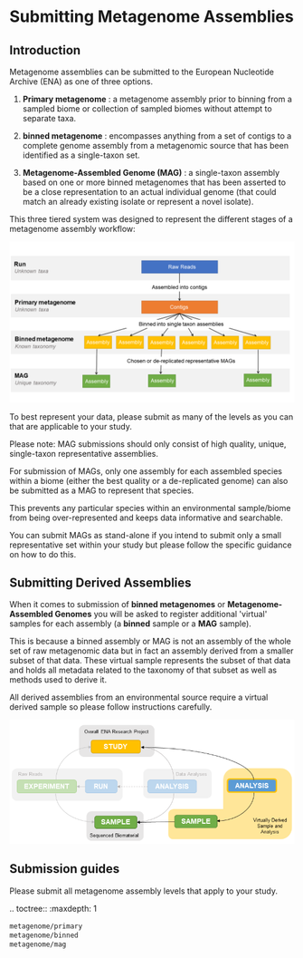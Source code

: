 # Submitting Metagenome Assemblies 

## Introduction

Metagenome assemblies can be submitted to the European Nucleotide Archive (ENA) as one of three options.

1. **Primary metagenome** : a metagenome assembly prior to binning from a sampled biome or collection of sampled biomes without attempt to separate taxa.

2. **binned metagenome** : encompasses anything from a set of contigs to a complete genome assembly from a metagenomic source that has been identified as a single-taxon set.

3. **Metagenome-Assembled Genome (MAG)** : a single-taxon assembly based on one or more binned metagenomes that has been asserted to be a close representation to an actual individual genome (that could match an already existing isolate or represent a novel isolate).

This three tiered system was designed to represent the different stages of a metagenome assembly workflow:

![Metagenome assembly levels](../images/metagenomes.png)

To best represent your data, please submit as many of the levels as you can that are applicable to your study.

Please note: MAG submissions should only consist of high quality, unique, single-taxon representative assemblies.

For submission of MAGs, only one assembly for each assembled species within a biome (either the best quality or a de-replicated genome) can also be submitted as a MAG to represent that species.

This prevents any particular species within an environmental sample/biome from being over-represented and keeps data informative and searchable. 

You can submit MAGs as stand-alone if you intend to submit only a small representative set within your study but please follow the specific guidance on how to do this.

## Submitting Derived Assemblies

When it comes to submission of **binned metagenomes** or **Metagenome-Assembled Genomes** you will be asked to register additional 'virtual' samples for each assembly (a **binned** sample or a **MAG** sample).

This is because a binned assembly or MAG is not an assembly of the whole set of raw metagenomic data but in fact an assembly derived from a smaller subset of that data. These virtual sample represents the subset of that data and holds all metadata related to the taxonomy of that subset as well as methods used to derive it.

All derived assemblies from an environmental source require a virtual derived sample so please follow instructions carefully.

![Metagenome sample relation](../images/metadata_model_derivedanalysis.png)

## Submission guides

Please submit all metagenome assembly levels that apply to your study.

.. toctree::
   :maxdepth: 1

    metagenome/primary
    metagenome/binned
    metagenome/mag